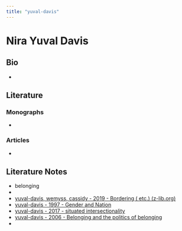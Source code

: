 ```yaml
---
title: "yuval-davis"
---
```


# Nira Yuval Davis

## Bio
- 

## Literature
### Monographs 
- 

### Articles 
- 

## Literature Notes
- belonging
- 
- [yuval-davis, wemyss, cassidy - 2019 - Bordering ( etc.) (z-lib.org)](002.Literature%20Notes/yuval-davis,%20wemyss,%20cassidy%20-%202019%20-%20Bordering%20(%20etc.)%20(z-lib.org).md)
- [yuval-davis - 1997 - Gender and Nation](002.Literature%20Notes/yuval-davis%20-%201997%20-%20Gender%20and%20Nation.md)
- [yuval-davis - 2017 - situated intersectionality](002.Literature%20Notes/yuval-davis%20-%202017%20-%20situated%20intersectionality.md)
- [yuval-davis - 2006 - Belonging and the politics of belonging](002.Literature%20Notes/yuval-davis%20-%202006%20-%20Belonging%20and%20the%20politics%20of%20belonging.md)
- 